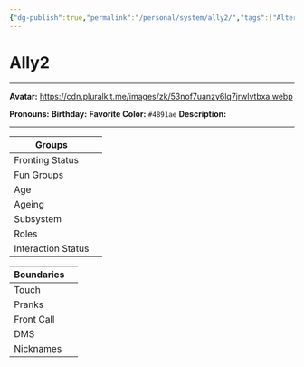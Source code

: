 ```yaml
---
{"dg-publish":true,"permalink":"/personal/system/ally2/","tags":["Alter","System"]}
---
```



# Ally2
---
**Avatar:** https://cdn.pluralkit.me/images/zk/53nof7uanzy6lq7jrwlvtbxa.webp 


**Pronouns:** 
**Birthday:** 
**Favorite Color:** `#4891ae`
**Description:** 


---

| Groups             |     |
| ------------------ | --- |
| Fronting Status    |     |
| Fun Groups         |     |
| Age                |     |
| Ageing             |     |
| Subsystem          |     |
| Roles              |     |
| Interaction Status |     |

| Boundaries |     |
| ---------- | --- |
| Touch      |     |
| Pranks     |     |
| Front Call |     |
| DMS        |     |
| Nicknames  |     |
